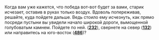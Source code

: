 Когда вам уже кажется, что победа вот-вот будет за вами, старик исчезает, оставив в руках только воздух. Вдоволь попереживав, решайте, куда пойдете дальше. Ведь стоило ему исчезнуть, как прямо посреди пустыни вы увидели начало широкой дороги, вымощенной голубоватым камнем. Пойдете по ней. ([**232**](#n_232)), свернете на север ([**132**](#n_132)) или направитесь на юго-восток ([**486**](#n_486))?


